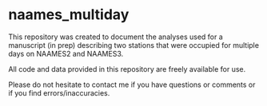 # naames_multiday

This repository was created to document the analyses used for a manuscript (in prep) describing two stations that were occupied for multiple days on NAAMES2 and NAAMES3. 

All code and data provided in this repository are freely available for use. 

Please do not hesitate to contact me if you have questions or comments or if you find errors/inaccuracies.